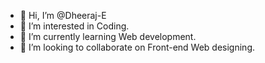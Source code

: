 - 👋 Hi, I’m @Dheeraj-E
- 👀 I’m interested in Coding.
- 🌱 I’m currently learning Web development.
- 💞️ I’m looking to collaborate on Front-end Web designing.

<!---
Dheeraj-E/Dheeraj-E is a ✨ special ✨ repository because its `README.md` (this file) appears on your GitHub profile.
You can click the Preview link to take a look at your changes.
--->
